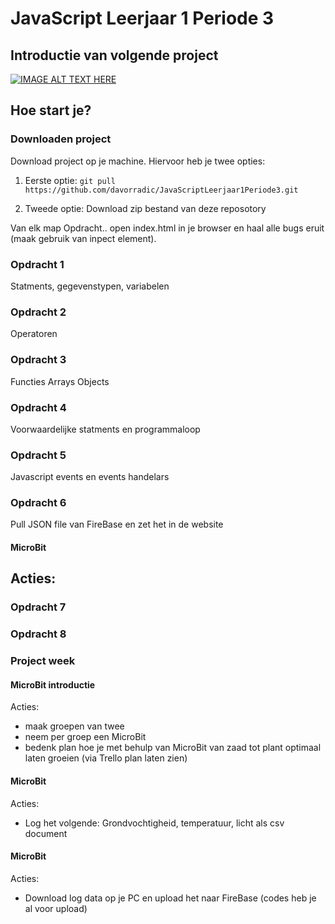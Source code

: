 # JavaScript Leerjaar 1 Periode 3

## Introductie van volgende project

[![IMAGE ALT TEXT HERE](http://img.youtube.com/vi/30Ilz7zJR4w/0.jpg)](http://www.youtube.com/watch?v=30Ilz7zJR4w)

## Hoe start je?

### Downloaden project
Download project op je machine. Hiervoor heb je twee opties:
1. Eerste optie:
```git pull https://github.com/davorradic/JavaScriptLeerjaar1Periode3.git```

2. Tweede optie:
Download zip bestand van deze reposotory

Van elk map Opdracht.. open index.html in je browser en haal alle bugs eruit (maak gebruik van inpect element).

### Opdracht 1
Statments, gegevenstypen, variabelen

### Opdracht 2
Operatoren

### Opdracht 3
Functies Arrays Objects

### Opdracht 4
Voorwaardelijke statments en programmaloop

### Opdracht 5
Javascript events en events handelars

### Opdracht 6
Pull JSON file van FireBase en zet het in de website

#### MicroBit
Acties:
-

### Opdracht 7

### Opdracht 8

### Project week

#### MicroBit introductie
Acties:
- maak groepen van twee
- neem per groep een MicroBit
- bedenk plan hoe je met behulp van MicroBit van zaad tot plant optimaal laten groeien (via Trello plan laten zien)

#### MicroBit
Acties:
- Log het volgende: Grondvochtigheid, temperatuur, licht als csv document

#### MicroBit
Acties:
- Download log data op je PC en upload het naar FireBase (codes heb je al voor upload)
